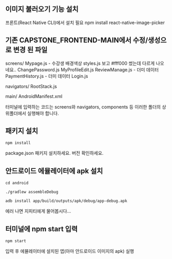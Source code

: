 ## 이미지 불러오기 기능 설치
프론트(React Native CLI)에서 설치 필요
npm install react-native-image-picker

## 기존 CAPSTONE_FRONTEND-MAIN에서 수정/생성으로 변경 된 파일
screens/
Mypage.js - 수강생 배경색상 styles.js 보고 #fff000 썼는데 다르게 나오네요..
ChangePassword.js
MyProfileEdit.js
ReviewManage.js - 더미 데이터
PaymentHistory.js - 더미 데이터
Login.js

navigators/
RootStack.js

main/
AndroidManifest.xml







터미널에 입력하는 코드는 screens와 navigators, components 등 이러한 폴더의 상위폴더에서 실행해야 합니다.


## 패키지 설치
```
npm install
```
package.json 패키지 설치하세요.
버전 확인하세요.


## 안드로이드 에뮬레이터에 apk 설치
```
cd android
```
```
./gradlew assembleDebug
```
```
adb install app/build/outputs/apk/debug/app-debug.apk
```
에러 나면 지피티에게 물어봅시다...


##  터미널에 npm start 입력
```
npm start
```
입력 후 에뮬레이터에 설치된 앱(아마 안드로이드 이미지의 apk) 실행
